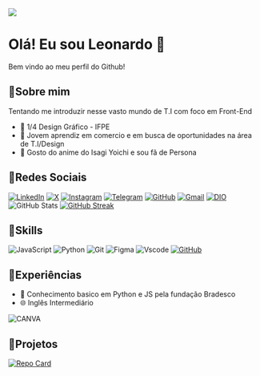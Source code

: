 <img align="center" src="https://cdn.discordapp.com/attachments/428927667945865217/1239732294021808138/Leonardo_20240513_211311_0000.png?ex=6643fe2c&is=6642acac&hm=7539ecbe68af836c7141c4b0a38c97e1643f8740dfde2f44aaa436db51be3853&">

#  Olá! Eu sou Leonardo 💫
Bem vindo ao meu perfil do Github!
## 🔹Sobre mim
 Tentando me introduzir nesse vasto mundo de T.I com foco em Front-End
 - 📘 1/4 Design Gráfico - IFPE
 - 💼 Jovem aprendiz em comercio e em busca de oportunidades na área de T.I/Design
 - 👾 Gosto do anime do Isagi Yoichi e sou fã de Persona
## 🔹Redes Sociais
[![LinkedIn](https://img.shields.io/badge/LinkedIn-0000FF?style=for-the-badge&logo=linkedin&logoColor=white)](https://www.linkedin.com/in/leonardo-santos-8b38a7197/)
[![X](https://img.shields.io/badge/X-6495ED?style=for-the-badge&logo=x)](https://x.com/Leonnamon)
[![Instagram](https://img.shields.io/badge/-Instagram-0000FF?style=for-the-badge&logo=instagram&logoColor=white)](https://www.instagram.com/haterdohinata/)
[![Telegram](https://img.shields.io/badge/Telegram-6495ED?style=for-the-badge&logo=telegram&logoColor=white)](https://t.me/leonnamon)
[![GitHub](https://img.shields.io/badge/GitHub-0000FF?style=for-the-badge&logo=github&logoColor=white)](https://github.com/leonnamon)
[![Gmail](https://img.shields.io/badge/Gmail-6495ED?style=for-the-badge&logo=gmail&logoColor=white)](mailto:Leonardosantos4100@gmail.com)
[![DIO](https://img.shields.io/badge/DIO-0000FF?style=for-the-badge&logo=&logoColor=white)](https://www.dio.me/users/leonardosantos4100)
![GitHub Stats](https://github-readme-stats.vercel.app/api?username=leonnamon&theme=transparent&bg_color=0000FF&border_color=30A3DC&show_icons=true&icon_color=6495ED&title_color=87CEFA&text_color=87CEFA)
[![GitHub Streak](https://streak-stats.demolab.com/?user=leonnamon&theme=bear&background=0000FF&border=6495ED&dates=F6495EDFF)](https://git.io/streak-stats)
## 🔹Skills
![JavaScript](https://img.shields.io/badge/JavaScript-87CEFA?style=for-the-badge&logo=javascript&logoColor=black)
![Python](https://img.shields.io/badge/python-191970?style=for-the-badge&logo=python&logoColor=white)
![Git](https://img.shields.io/badge/GIT-87CEFA?style=for-the-badge&logo=git&logoColor=black)
![Figma](https://img.shields.io/badge/Figma-191970?style=for-the-badge&logo=figma&logoColor=black)
![Vscode](https://img.shields.io/badge/Vscode-87CEFA?style=for-the-badge&logo=visual-studio-code&logoColor=black)
[![GitHub](https://img.shields.io/badge/GitHub-191970?style=for-the-badge&logo=github&logoColor=white)](https://github.com/leonnamon)
## 🔹Experiências
- 🐍 Conhecimento basico em Python e JS pela fundação Bradesco
- 🌐 Inglês Intermediário

![CANVA](https://img.shields.io/badge/CANVA-0000FF?style=for-the-badge&logo=&logoColor=white)
## 🔹Projetos
[![Repo Card](https://github-readme-stats.vercel.app/api/pin/?username=Leonnamon&repo=dio-lab-open-source&bg_color=0000FF&border_color=6495ED&show_icons=true&icon_color=6495ED&title_color=6495ED&text_color=FFF)](https://github.com/leonnamon/repo=dio-lab-open-source)
